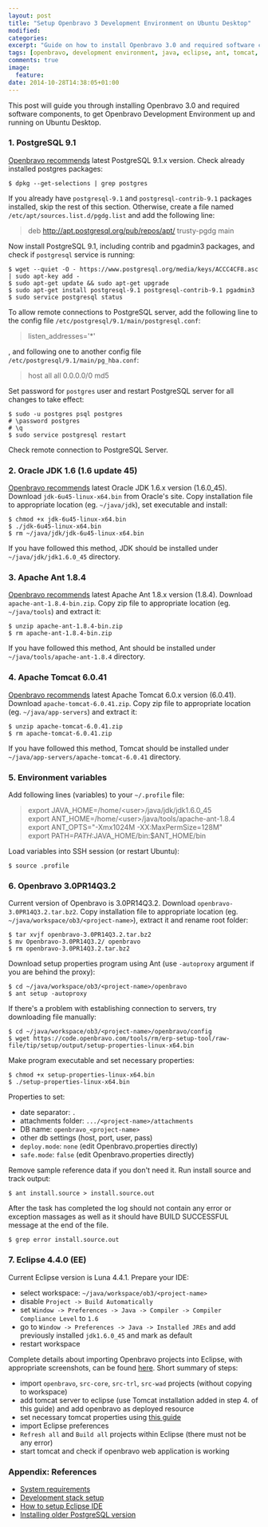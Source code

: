 ```yaml
---
layout: post
title: "Setup Openbravo 3 Development Environment on Ubuntu Desktop"
modified:
categories: 
excerpt: "Guide on how to install Openbravo 3.0 and required software components, to get Openbravo Development Environment up and running on Ubuntu Desktop."
tags: [openbravo, development environment, java, eclipse, ant, tomcat, ubuntu, postgresql]
comments: true
image:
  feature:
date: 2014-10-28T14:38:05+01:00
---
```


This post will guide you through installing Openbravo 3.0 and required software components, to get Openbravo Development Environment up and running on Ubuntu Desktop.

### 1. PostgreSQL 9.1

[Openbravo recommends](http://wiki.openbravo.com/wiki/System_Requirements#Server:_software_stack) latest PostgreSQL 9.1.x version. Check already installed postgres packages:

    $ dpkg --get-selections | grep postgres

If you already have `postgresql-9.1` and `postgresql-contrib-9.1` packages installed, skip the rest of this section. Otherwise, create a file named `/etc/apt/sources.list.d/pgdg.list` and add the following line:

> deb http://apt.postgresql.org/pub/repos/apt/ trusty-pgdg main

Now install PostgreSQL 9.1, including contrib and pgadmin3 packages, and check if `postgresql` service is running:

    $ wget --quiet -O - https://www.postgresql.org/media/keys/ACCC4CF8.asc | sudo apt-key add -
    $ sudo apt-get update && sudo apt-get upgrade
    $ sudo apt-get install postgresql-9.1 postgresql-contrib-9.1 pgadmin3
    $ sudo service postgresql status

To allow remote connections to PostgreSQL server, add the following line to the config file `/etc/postgresql/9.1/main/postgresql.conf`:

> listen_addresses='*'

, and following one to another config file `/etc/postgresql/9.1/main/pg_hba.conf`:

> host	all	all	0.0.0.0/0	md5

Set password for `postgres` user and restart PostgreSQL server for all changes to take effect:

    $ sudo -u postgres psql postgres
    # \password postgres
    # \q
    $ sudo service postgresql restart

Check remote connection to PostgreSQL Server.

### 2. Oracle JDK 1.6 (1.6 update 45)

[Openbravo recommends](http://wiki.openbravo.com/wiki/System_Requirements#Server:_software_stack) latest Oracle JDK 1.6.x version (1.6.0_45). Download `jdk-6u45-linux-x64.bin` from Oracle's site. Copy installation file to appropriate location (eg. `~/java/jdk`), set executable and install:

    $ chmod +x jdk-6u45-linux-x64.bin
    $ ./jdk-6u45-linux-x64.bin
    $ rm ~/java/jdk/jdk-6u45-linux-x64.bin

If you have followed this method, JDK should be installed under `~/java/jdk/jdk1.6.0_45` directory.

### 3. Apache Ant 1.8.4

[Openbravo recommends](http://wiki.openbravo.com/wiki/System_Requirements#Server:_software_stack) latest Apache Ant 1.8.x version (1.8.4). Download `apache-ant-1.8.4-bin.zip`. Copy zip file to appropriate location (eg. `~/java/tools`) and extract it:

    $ unzip apache-ant-1.8.4-bin.zip
    $ rm apache-ant-1.8.4-bin.zip

If you have followed this method, Ant should be installed under `~/java/tools/apache-ant-1.8.4` directory.

### 4. Apache Tomcat 6.0.41

[Openbravo recommends](http://wiki.openbravo.com/wiki/System_Requirements#Server:_software_stack) latest Apache Tomcat 6.0.x version (6.0.41). Download `apache-tomcat-6.0.41.zip`. Copy zip file to appropriate location (eg. `~/java/app-servers`) and extract it:

    $ unzip apache-tomcat-6.0.41.zip
    $ rm apache-tomcat-6.0.41.zip 

If you have followed this method, Tomcat should be installed under `~/java/app-servers/apache-tomcat-6.0.41` directory.

### 5. Environment variables

Add following lines (variables) to your `~/.profile` file:

> export JAVA_HOME=/home/\<user\>/java/jdk/jdk1.6.0_45<BR/>
> export ANT_HOME=/home/\<user\>/java/tools/apache-ant-1.8.4<BR/>
> export ANT_OPTS="-Xmx1024M -XX:MaxPermSize=128M"<BR/>
> export PATH=$PATH:$JAVA_HOME/bin:$ANT_HOME/bin<BR/>

Load variables into SSH session (or restart Ubuntu):

    $ source .profile

### 6. Openbravo 3.0PR14Q3.2

Current version of Openbravo is 3.0PR14Q3.2. Download `openbravo-3.0PR14Q3.2.tar.bz2`. Copy installation file to appropriate location (eg. `~/java/workspace/ob3/<project-name>`), extract it and rename root folder:

    $ tar xvjf openbravo-3.0PR14Q3.2.tar.bz2
    $ mv Openbravo-3.0PR14Q3.2/ openbravo
    $ rm openbravo-3.0PR14Q3.2.tar.bz2

Download setup properties program using Ant (use `-autoproxy` argument if you are behind the proxy):

    $ cd ~/java/workspace/ob3/<project-name>/openbravo 
    $ ant setup -autoproxy

If there's a problem with establishing connection to servers, try downloading file manually:

    $ cd ~/java/workspace/ob3/<project-name>/openbravo/config
    $ wget https://code.openbravo.com/tools/rm/erp-setup-tool/raw-file/tip/setup/output/setup-properties-linux-x64.bin

Make program executable and set necessary  properties:

    $ chmod +x setup-properties-linux-x64.bin 
    $ ./setup-properties-linux-x64.bin

Properties to set:

- date separator: `.`
- attachments folder: `.../<project-name>/attachments`
- DB name: `openbravo_<project-name>`
- other db settings (host, port, user, pass)
- `deploy.mode`: `none` (edit Openbravo.properties directly)
- `safe.mode`: `false` (edit Openbravo.properties directly)

Remove sample reference data if you don't need it. Run install source and track output:

    $ ant install.source > install.source.out

After the task has completed the log should not contain any error or exception massages as well as it should have BUILD SUCCESSFUL message at the end of the file.

    $ grep error install.source.out

### 7. Eclipse 4.4.0 (EE)

Current Eclipse version is Luna 4.4.1. Prepare your IDE:

- select workspace: `~/java/workspace/ob3/<project-name>`
- disable `Project -> Build Automatically`
- set `Window -> Preferences -> Java -> Compiler -> Compiler Compliance Level` to `1.6`
- go to `Window -> Preferences -> Java -> Installed JREs` and add previously installed `jdk1.6.0_45` and mark as default
- restart workspace

Complete details about importing Openbravo projects into Eclipse, with appropriate screenshots, can be found [here](http://wiki.openbravo.com/wiki/How_to_setup_Eclipse_IDE#Import_into_Eclipse_IDE). Short summary of steps:

- import `openbravo`, `src-core`, `src-trl`, `src-wad` projects (without copying to workspace)
- add tomcat server to eclipse (use Tomcat installation added in step 4. of this guide) and add openbravo as deployed resource
- set necessary tomcat properties using [this guide](http://wiki.openbravo.com/wiki/How_to_setup_Eclipse_IDE#Change_VM_arguments_settings)
- import Eclipse preferences
- `Refresh all` and `Build all` projects within Eclipse (there must not be any error)
- start tomcat and check if openbravo web application is working

### Appendix: References

- [System requirements](http://wiki.openbravo.com/wiki/System_Requirements)
- [Development stack setup](http://wiki.openbravo.com/wiki/Development_Stack_Setup)
- [How to setup Eclipse IDE](http://wiki.openbravo.com/wiki/How_to_setup_Eclipse_IDE)
- [Installing older PostgreSQL version](http://ubuntuhandbook.org/index.php/2014/02/install-postgresql-ubuntu-14-04/)

